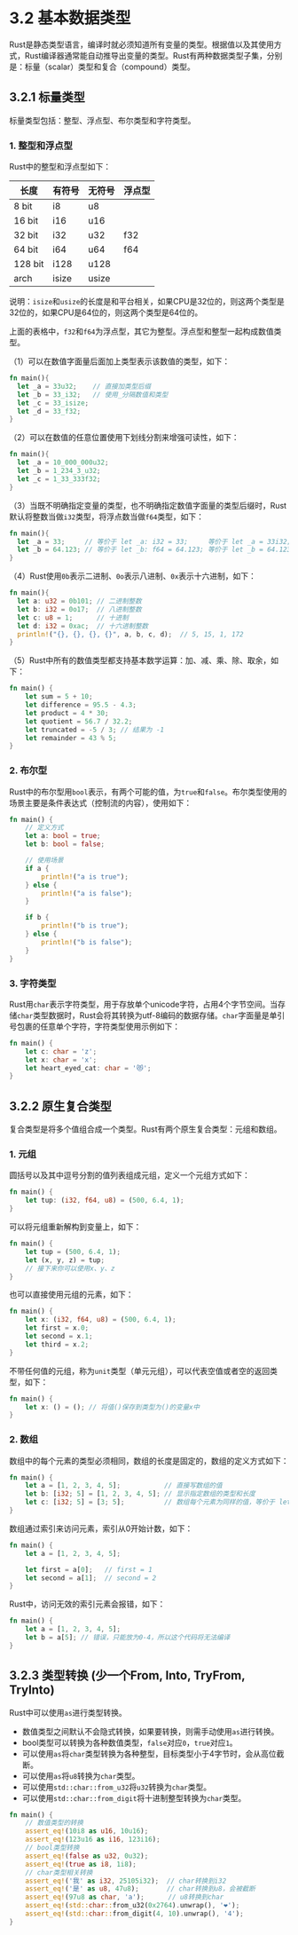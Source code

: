 # 3.2 基本数据类型

Rust是静态类型语言，编译时就必须知道所有变量的类型。根据值以及其使用方式，Rust编译器通常能自动推导出变量的类型。Rust有两种数据类型子集，分别是：标量（scalar）类型和复合（compound）类型。

## 3.2.1 标量类型

标量类型包括：整型、浮点型、布尔类型和字符类型。

### 1. 整型和浮点型

Rust中的整型和浮点型如下：

| 长度    | 有符号 | 无符号 | 浮点型 |
|---------|--------|--------|--------|
| 8 bit   | i8     | u8     |        |
| 16 bit  | i16    | u16    |        |
| 32 bit  | i32    | u32    | f32    |
| 64 bit  | i64    | u64    | f64    |
| 128 bit | i128   | u128   |        |
| arch    | isize  | usize  |        |

说明：`isize`和`usize`的长度是和平台相关，如果CPU是32位的，则这两个类型是32位的，如果CPU是64位的，则这两个类型是64位的。

上面的表格中，`f32`和`f64`为浮点型，其它为整型。浮点型和整型一起构成数值类型。

（1）可以在数值字面量后面加上类型表示该数值的类型，如下：

```rust
fn main(){
  let _a = 33u32;    // 直接加类型后缀
  let _b = 33_i32;   // 使用_分隔数值和类型
  let _c = 33_isize;
  let _d = 33_f32;
}
```

（2）可以在数值的任意位置使用下划线分割来增强可读性，如下：

```rust
fn main(){
  let _a = 10_000_000u32;
  let _b = 1_234_3_u32;
  let _c = 1_33_333f32;
}
```

（3）当既不明确指定变量的类型，也不明确指定数值字面量的类型后缀时，Rust默认将整数当做`i32`类型，将浮点数当做`f64`类型，如下：

```rust
fn main(){
  let _a = 33;     // 等价于 let _a: i32 = 33;     等价于 let _a = 33i32;
  let _b = 64.123; // 等价于 let _b: f64 = 64.123; 等价于 let _b = 64.123f64;
}
```

（4）Rust使用`0b`表示二进制、`0o`表示八进制、`0x`表示十六进制，如下：

```rust
fn main(){
  let a: u32 = 0b101; // 二进制整数
  let b: i32 = 0o17;  // 八进制整数
  let c: u8 = 1;      // 十进制
  let d: i32 = 0xac;  // 十六进制整数
  println!("{}, {}, {}, {}", a, b, c, d);  // 5, 15, 1, 172
}
```

（5）Rust中所有的数值类型都支持基本数学运算：加、减、乘、除、取余，如下：

```rust
fn main() {
    let sum = 5 + 10;
    let difference = 95.5 - 4.3;
    let product = 4 * 30;
    let quotient = 56.7 / 32.2;
    let truncated = -5 / 3; // 结果为 -1
    let remainder = 43 % 5;
}
```

### 2. 布尔型

Rust中的布尔型用`bool`表示，有两个可能的值，为`true`和`false`。布尔类型使用的场景主要是条件表达式（控制流的内容），使用如下：

```rust
fn main() {
    // 定义方式
    let a: bool = true;
    let b: bool = false;

    // 使用场景
    if a {
        println!("a is true");
    } else {
        println!("a is false");
    }

    if b {
        println!("b is true");
    } else {
        println!("b is false");
    }
}
```

### 3. 字符类型

Rust用`char`表示字符类型，用于存放单个unicode字符，占用4个字节空间。当存储`char`类型数据时，Rust会将其转换为utf-8编码的数据存储。`char`字面量是单引号包裹的任意单个字符，字符类型使用示例如下：

```rust
fn main() {
    let c: char = 'z';
    let x: char = 'x';
    let heart_eyed_cat: char = '😻';
}
```

## 3.2.2 原生复合类型

复合类型是将多个值组合成一个类型。Rust有两个原生复合类型：元组和数组。

### 1. 元组

圆括号以及其中逗号分割的值列表组成元组，定义一个元组方式如下：

```rust
fn main() {
    let tup: (i32, f64, u8) = (500, 6.4, 1);
}
```

可以将元组重新解构到变量上，如下：

```rust
fn main() {
    let tup = (500, 6.4, 1);
    let (x, y, z) = tup;
    // 接下来你可以使用x、y、z
}
```

也可以直接使用元组的元素，如下：

```rust
fn main() {
    let x: (i32, f64, u8) = (500, 6.4, 1);
    let first = x.0;
    let second = x.1;
    let third = x.2;
}
```

不带任何值的元组，称为`unit`类型（单元元组），可以代表空值或者空的返回类型，如下：

```rust
fn main() {
    let x: () = (); // 将值()保存到类型为()的变量x中
}
```

### 2. 数组

数组中的每个元素的类型必须相同，数组的长度是固定的，数组的定义方式如下：

```rust
fn main() {
    let a = [1, 2, 3, 4, 5];           // 直接写数组的值
    let b: [i32; 5] = [1, 2, 3, 4, 5]; // 显示指定数组的类型和长度
    let c: [i32; 5] = [3; 5];          // 数组每个元素为同样的值，等价于 let a = [3, 3, 3, 3, 3];
}
```

数组通过索引来访问元素，索引从0开始计数，如下：

```rust
fn main() {
    let a = [1, 2, 3, 4, 5];

    let first = a[0];   // first = 1
    let second = a[1];  // second = 2
}
```

Rust中，访问无效的索引元素会报错，如下：

```rust
fn main() {
    let a = [1, 2, 3, 4, 5];
    let b = a[5]; // 错误，只能放为0-4，所以这个代码将无法编译
}
```

## 3.2.3 类型转换 (少一个From, Into, TryFrom, TryInto)

Rust中可以使用`as`进行类型转换。

- 数值类型之间默认不会隐式转换，如果要转换，则需手动使用`as`进行转换。
- bool类型可以转换为各种数值类型，`false`对应`0`，`true`对应`1`。
- 可以使用`as`将`char`类型转换为各种整型，目标类型小于4字节时，会从高位截断。
- 可以使用`as`将`u8`转换为`char`类型。
- 可以使用`std::char::from_u32`将`u32`转换为`char`类型。
- 可以使用`std::char::from_digit`将十进制整型转换为`char`类型。

```rust
fn main() {
    // 数值类型的转换
    assert_eq!(10i8 as u16, 10u16);
    assert_eq!(123u16 as i16, 123i16);
    // bool类型转换
    assert_eq!(false as u32, 0u32);
    assert_eq!(true as i8, 1i8);
    // char类型相关转换
    assert_eq!('我' as i32, 25105i32);  // char转换到i32
    assert_eq!('是' as u8, 47u8);       // char转换到u8，会被截断
    assert_eq!(97u8 as char, 'a');      // u8转换到char
    assert_eq!(std::char::from_u32(0x2764).unwrap(), '❤');
    assert_eq!(std::char::from_digit(4, 10).unwrap(), '4');
}
```
